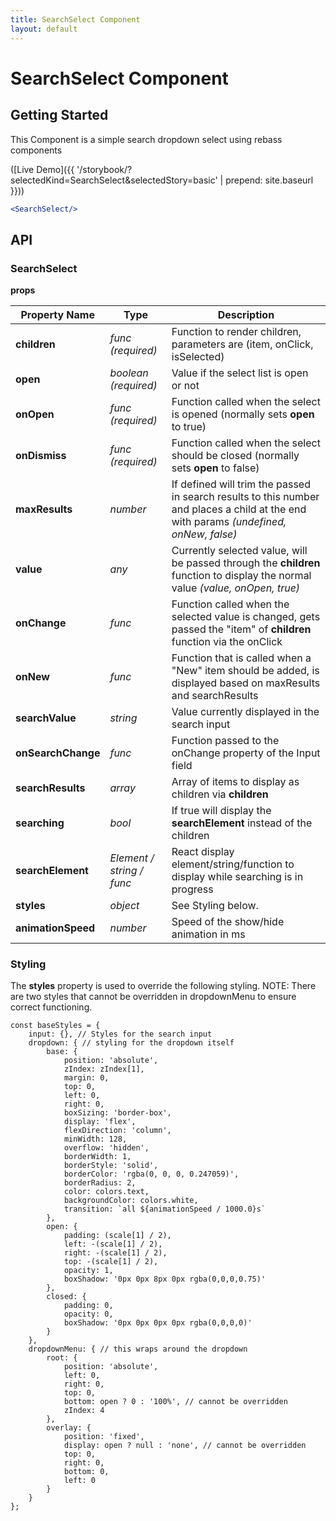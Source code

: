 ```yaml
---
title: SearchSelect Component
layout: default
---
```


# SearchSelect Component

## Getting Started

This Component is a simple search dropdown select using rebass components

([Live Demo]({{ '/storybook/?selectedKind=SearchSelect&selectedStory=basic' | prepend: site.baseurl }}))

```jsx
<SearchSelect/>
```

## API

### SearchSelect

__props__

| Property Name | Type | Description |
| --- | --- | --- | 
| __children__ | _func (required)_ | Function to render children, parameters are (item, onClick, isSelected) |
| __open__ | _boolean (required)_ | Value if the select list is open or not |
| __onOpen__ | _func (required)_ | Function called when the select is opened (normally sets __open__ to true) |
| __onDismiss__ | _func (required)_ | Function called when the select should be closed (normally sets __open__ to false) |
| __maxResults__ | _number_ | If defined will trim the passed in search results to this number and places a child at the end with params _(undefined, onNew, false)_ |
| __value__ | _any_ | Currently selected value, will be passed through the __children__ function to display the normal value _(value, onOpen, true)_ |
| __onChange__ | _func_ | Function called when the selected value is changed, gets passed the "item" of __children__ function via the onClick |
| __onNew__ | _func_ | Function that is called when a "New" item should be added, is displayed based on maxResults and searchResults |
| __searchValue__ | _string_ | Value currently displayed in the search input |
| __onSearchChange__ | _func_ | Function passed to the onChange property of the Input field |
| __searchResults__ | _array_ | Array of items to display as children via __children__ |
| __searching__ | _bool_ | If true will display the __searchElement__ instead of the children |
| __searchElement__ | _Element / string / func_ | React display element/string/function to display while searching is in progress | 
| __styles__ | _object_ | See Styling below. 
| __animationSpeed__ | _number_ | Speed of the show/hide animation in ms |

### Styling

The __styles__ property is used to override the following styling. NOTE: There are two styles that cannot be overridden in dropdownMenu to ensure correct functioning.

```
const baseStyles = {
	input: {}, // Styles for the search input
	dropdown: { // styling for the dropdown itself
		base: {
			position: 'absolute',
			zIndex: zIndex[1],
			margin: 0,
			top: 0,
			left: 0,
			right: 0,
			boxSizing: 'border-box',
			display: 'flex',
			flexDirection: 'column',
			minWidth: 128,
			overflow: 'hidden',
			borderWidth: 1,
			borderStyle: 'solid',
			borderColor: 'rgba(0, 0, 0, 0.247059)',
			borderRadius: 2,
			color: colors.text,
			backgroundColor: colors.white,
			transition: `all ${animationSpeed / 1000.0}s`
		},
		open: {
			padding: (scale[1] / 2),
			left: -(scale[1] / 2),
			right: -(scale[1] / 2),
			top: -(scale[1] / 2),
			opacity: 1,
			boxShadow: '0px 0px 8px 0px rgba(0,0,0,0.75)'
		},
		closed: {
			padding: 0,
			opacity: 0,
			boxShadow: '0px 0px 0px 0px rgba(0,0,0,0)'
		}
	},
	dropdownMenu: { // this wraps around the dropdown
		root: {
			position: 'absolute',
			left: 0,
			right: 0,
			top: 0,
			bottom: open ? 0 : '100%', // cannot be overridden
			zIndex: 4
		},
		overlay: {
			position: 'fixed',
			display: open ? null : 'none', // cannot be overridden
			top: 0,
			right: 0,
			bottom: 0,
			left: 0
		}
	}
};
```
